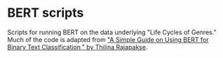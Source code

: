 BERT scripts
============

Scripts for running BERT on the data underlying "Life Cycles of Genres." Much of the code is adapted from ["A Simple Guide on Using BERT for Binary Text Classification," by Thilina Rajapakse](https://medium.com/swlh/a-simple-guide-on-using-bert-for-text-classification-bbf041ac8d04).
